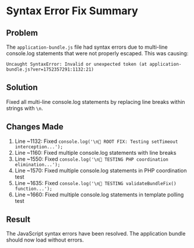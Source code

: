 # Syntax Error Fix Summary

## Problem
The `application-bundle.js` file had syntax errors due to multi-line console.log statements that were not properly escaped. This was causing:
```
Uncaught SyntaxError: Invalid or unexpected token (at application-bundle.js?ver=1752357291:1132:21)
```

## Solution
Fixed all multi-line console.log statements by replacing line breaks within strings with `\n`.

## Changes Made
1. Line ~1132: Fixed `console.log('\n🧪 ROOT FIX: Testing setTimeout interception...');`
2. Line ~1160: Fixed multiple console.log statements with line breaks
3. Line ~1550: Fixed `console.log('\n🧪 TESTING PHP coordination elimination...');`
4. Line ~1570: Fixed multiple console.log statements in PHP coordination test
5. Line ~1635: Fixed `console.log('\n🧪 TESTING validateBundleFix() function...');`
6. Line ~1660: Fixed multiple console.log statements in template polling test

## Result
The JavaScript syntax errors have been resolved. The application bundle should now load without errors.
